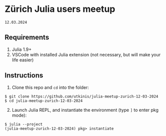 # Zürich Julia users meetup

`12.03.2024`

## Requirements

1. Julia 1.9+
2. VSCode with installed Julia extension (not necessary, but will make your life easier)

## Instructions

1. Clone this repo and `cd` into the folder:
```
$ git clone https://github.com/utkinis/julia-meetup-zurich-12-03-2024
$ cd julia-meetup-zurich-12-03-2024
```
2. Launch Julia REPL, and instantiate the environment (type `]` to enter pkg mode):
```
$ julia --project
(julia-meetup-zurich-12-03-2024) pkg> instantiate
```
